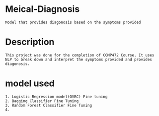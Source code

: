 # Meical-Diagnosis

    Model that provides diagonosis based on the symptoms provided
    
# Description

    This project was done for the completion of COMP472 Course. It uses NLP to break down and interpret the symptoms provided and provides diagonosis.
    
 # model used
 
    1. Logistic Regression model(OVRC) Fine tuning
    2. Bagging Classifier Fine Tuning
    3. Random Forest Classifier Fine Tuning
    4. 
